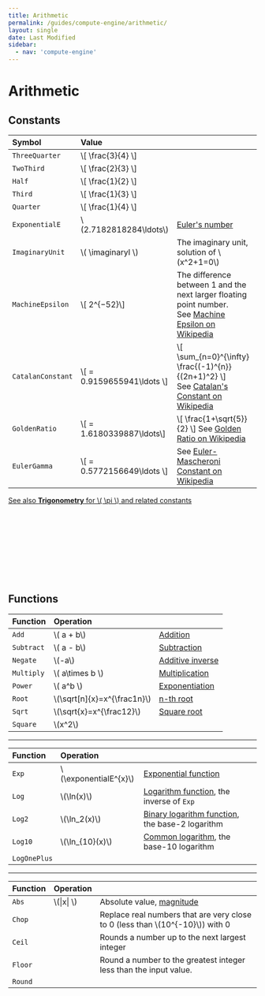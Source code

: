 ```yaml
---
title: Arithmetic
permalink: /guides/compute-engine/arithmetic/
layout: single
date: Last Modified
sidebar:
  - nav: 'compute-engine'
---
```


<script type='module'>
    import {  renderMathInDocument } 
      from '//unpkg.com/mathlive/dist/mathlive.min.mjs';
    renderMathInDocument({
      TeX: {
        delimiters: {
          inline: [ ['$', '$'], ['\\(', '\\)']],
          display: [['$$', '$$'],['\\[', '\\]']],
        },
      },
      asciiMath: null,
      processEnvironments : false,
      renderAccessibleContent: false,
    });
</script>

# Arithmetic

## Constants


<div class=symbols-table>

| Symbol | Value | |
| :--- | :--- | :--- |
| `ThreeQuarter`| \\[ \frac{3}{4} \\] | |
| `TwoThird`| \\[ \frac{2}{3} \\] | |
| `Half`| \\[ \frac{1}{2} \\] | |
| `Third`| \\[ \frac{1}{3} \\] | |
| `Quarter`| \\[ \frac{1}{4} \\] | |
| `ExponentialE` |  \\(2.7182818284\ldots\\) | [Euler's number](https://www.wikidata.org/wiki/Q82435) |
| `ImaginaryUnit` | \\( \imaginaryI \\) | The imaginary unit, solution of \\(x^2+1=0\\) |
| `MachineEpsilon` | \\[ 2^{−52}\\] | The difference between 1 and the next larger floating point number. <br>See [Machine Epsilon on Wikipedia](https://en.wikipedia.org/wiki/Machine_epsilon) |
| `CatalanConstant` | \\[ = 0.9159655941\ldots \\] | \\[ \sum_{n=0}^{\infty} \frac{(-1)^{n}}{(2n+1)^2} \\] <br> See [Catalan's Constant on Wikipedia](https://en.wikipedia.org/wiki/Catalan%27s_constant)| 
| `GoldenRatio` | \\[ = 1.6180339887\ldots\\] | \\[ \frac{1+\sqrt{5}}{2} \\] See [Golden Ratio on Wikipedia](https://en.wikipedia.org/wiki/Golden_ratio) |
| `EulerGamma` | \\[ = 0.5772156649\ldots \\]| See [Euler-Mascheroni Constant on Wikipedia](https://en.wikipedia.org/wiki/Euler%E2%80%93Mascheroni_constant) |
</div>


<div class='read-more'><a href="/guides/compute-engine/trigonometry/">See also <strong>Trigonometry</strong> for \( \pi \) and 
related constants<svg class="svg-chevron" ><use xlink:href="#svg-chevron"></use></svg></a></div>

## Functions

<div class=symbols-table>

| Function | Operation | |
| :--- | :--- | :--- |
| `Add` | \\( a + b\\) | [Addition](https://www.wikidata.org/wiki/Q32043) |
| `Subtract` | \\( a - b\\) | [Subtraction](https://www.wikidata.org/wiki/Q32043)
| `Negate` | \\(-a\\) | [Additive inverse](https://www.wikidata.org/wiki/Q715358)|
| `Multiply` | \\( a\times b \\) | [Multiplication](https://www.wikidata.org/wiki/Q40276) |
| `Power` | \\( a^b \\) | [Exponentiation](https://www.wikidata.org/wiki/Q33456)
| `Root` | \\(\sqrt[n]{x}=x^{\frac1n}\\) | [n-th root](https://www.wikidata.org/wiki/Q601053) |
| `Sqrt` |  \\(\sqrt{x}=x^{\frac12}\\) | [Square root](https://www.wikidata.org/wiki/Q134237)|
| `Square` |  \\(x^2\\) | |
</div>

---
<div class=symbols-table>

| Function | Operation | |
| :--- | :--- | :--- |
| `Exp` | \\(\exponentialE^{x}\\) |  [Exponential function](https://www.wikidata.org/wiki/Q168698) |
| `Log` | \\(\ln(x)\\) | [Logarithm function](https://www.wikidata.org/wiki/Q11197), the inverse of `Exp` |
| `Log2` | \\(\ln_2(x)\\) | [Binary logarithm function](https://www.wikidata.org/wiki/Q581168), the base-2 logarithm |
| `Log10` | \\(\ln_{10}(x)\\) | [Common logarithm](Q966582), the base-10 logarithm  |
| `LogOnePlus` | | |
</div>

---

<div class=symbols-table>

| Function | Operation | |
| :--- | :--- | :--- |
| `Abs` | \\(\|x\|  \\) | Absolute value, [magnitude](https://www.wikidata.org/wiki/Q3317982) |
| `Chop` |  | Replace real numbers that are very close to 0 (less than \\(10^{-10}\\)) with 0 |
| `Ceil` | | Rounds a number up to the next largest integer |
| `Floor` | | Round a number to the greatest integer less than the input value. |
| `Round` | | |

</div>
